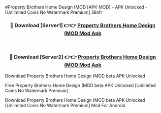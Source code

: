 #Property Brothers Home Design (MOD [APK-MOD] - APK Unlocked - [Unlimited Coins No Watermark Premium] 38nfr



<div align="center">

<h3>🔴 Download [Server1] 👉👉 <a href="https://momento.my/?title=Property_Brothers_Home_Design_(MOD">Property Brothers Home Design (MOD Mod Apk</a></h3><br>

<h3>🔴 Download [Server2] 👉👉 <a href="https://momento.my/?title=Property_Brothers_Home_Design_(MOD">Property Brothers Home Design (MOD Mod Apk</a></h3>
</div>



Download Property Brothers Home Design (MOD beta APK Unlocked

Free Property Brothers Home Design (MOD beta APK Unlocked [Unlimited Coins No Watermark Premium]

Download Property Brothers Home Design (MOD beta APK Unlocked [Unlimited Coins No Watermark Premium] Mod For Android
